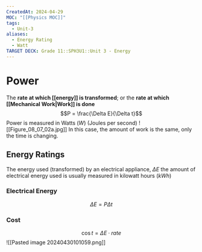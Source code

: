 ```yaml
---
CreatedAt: 2024-04-29
MOC: "[[Physics MOC]]"
tags:
  - Unit-3
aliases:
  - Energy Rating
  - Watt
TARGET DECK: Grade 11::SPH3U1::Unit 3 - Energy
---
```

# Power 
The **rate at which [[energy]] is transformed**; or the **rate at which [[Mechanical Work|Work]] is done**
$$P = \frac{\Delta E}{\Delta t}$$
Power is measured in Watts ($W$) (Joules per second)
![[Figure_08_07_02a.jpg]]
In this case, the amount of work is the same, only the time is changing.
## Energy Ratings
The energy used (transformed) by an electrical appliance, $\Delta{E}$ 
the amount of electrical energy used is usually measured in kilowatt hours ($kWh$)
### Electrical Energy
$$\Delta E = P \Delta t$$
### Cost
$$\cos t = \Delta E \cdot rate$$
![[Pasted image 20240430101059.png]]